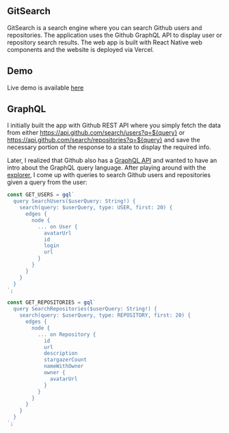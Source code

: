 ## GitSearch

GitSearch is a search engine where you can search Github users and repositories. The application uses the Github GraphQL API to display user or repository search results. The web app is built with React Native web components and the website is deployed via Vercel.

## Demo

Live demo is available [here](https://gitsearch-six.vercel.app/)

## GraphQL

I initially built the app with Github REST API where you simply fetch the data from either https://api.github.com/search/users?q=${query} or https://api.github.com/search/repositories?q=${query} and save the necessary portion of the response to a state to display the required info.

Later, I realized that Github also has a [GraphQL API](https://docs.github.com/en/graphql) and wanted to have an intro about the GraphQL query language. After playing around with the [explorer](https://docs.github.com/en/graphql/overview/explorer), I come up with queries to search Github users and repositories given a query from the user:

```javascript
const GET_USERS = gql`
  query SearchUsers($userQuery: String!) {
    search(query: $userQuery, type: USER, first: 20) {
      edges {
        node {
          ... on User {
            avatarUrl
            id
            login
            url
          }
        }
      }
    }
  }
`;

const GET_REPOSITORIES = gql`
  query SearchRepositories($userQuery: String!) {
    search(query: $userQuery, type: REPOSITORY, first: 20) {
      edges {
        node {
          ... on Repository {
            id
            url
            description
            stargazerCount
            nameWithOwner
            owner {
              avatarUrl
            }
          }
        }
      }
    }
  }
`;
```

